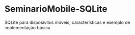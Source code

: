 # SeminarioMobile-SQLite
SQLite para disposivitos móveis, características e exemplo de implementação básica
